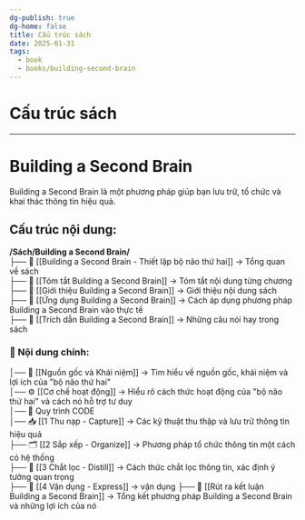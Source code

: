 ```yaml
---
dg-publish: true
dg-home: false
title: Cấu trúc sách
date: 2025-01-31
tags:
  - book
  - books/building-second-brain
---
```


# Cấu trúc sách
---
# Building a Second Brain

Building a Second Brain là một phương pháp giúp bạn lưu trữ, tổ chức và khai thác thông tin hiệu quả.

## Cấu trúc nội dung:

**/Sách/Building a Second Brain/**  
├── 📖 [[Building a Second Brain - Thiết lập bộ não thứ hai]] → Tổng quan về sách  
├── 📝 [[Tóm tắt Building a Second Brain]] → Tóm tắt nội dung từng chương  
├── 📝 [[Giới thiệu Building a Second Brain]] → Giới thiệu nội dung sách  
├── 🎯 [[Ứng dụng Building a Second Brain]] → Cách áp dụng phương pháp Building a Second Brain vào thực tế  
├── 💬 [[Trích dẫn Building a Second Brain]] → Những câu nói hay trong sách  
### 📖 Nội dung chính:  
│── 🧠 [[Nguồn gốc và Khái niệm]] → Tìm hiểu về nguồn gốc, khái niệm và lợi ích của "bộ não thứ hai"  
│── ⚙️ [[Cơ chế hoạt động]] → Hiểu rõ cách thức hoạt động của "bộ não thứ hai" và cách nó hỗ trợ tư duy  
│── 🔄 Quy trình CODE  
	│── 📥 [[1 Thu nạp - Capture]] → Các kỹ thuật thu thập và lưu trữ thông tin hiệu quả  
	├── 🗂️ [[2 Sắp xếp - Organize]] → Phương pháp tổ chức thông tin một cách có hệ thống  
	├── 💎 [[3 Chắt lọc - Distill]] → Cách thức chắt lọc thông tin, xác định ý tưởng quan trọng  
	├── 💎 [[4 Vận dụng - Express]] → vận dụng
├── 🎯 [[Rút ra kết luận Building a Second Brain]] → Tổng kết phương pháp Building a Second Brain và những lợi ích của nó
